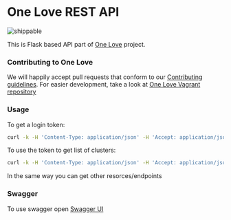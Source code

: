 One Love REST API
=================

![shippable](https://api.shippable.com/projects/5478a4b2d46935d5fbbee379/badge/master)

This is Flask based API part of [One Love](https://one-love.github.io/) project.

### Contributing to One Love
We will happily accept pull requests that conform to our [Contributing guidelines](CONTRIBUTING.md). For easier development, take a look at [One Love Vagrant repository](https://github.com/one-love/vagrant-one-love)

### Usage
To get a login token:
```bash
curl -k -H 'Content-Type: application/json' -H 'Accept: application/json' http://onelove.vagrant:5000/api/v0/auth/tokens -X POST -d '{"email": "admin@example.com", "password": "Sekrit"}'

```

To use the token to get list of clusters:
```bash
curl -k -H 'Content-Type: application/json' -H 'Accept: application/json' -H 'Authorization: Bearer <token>' http://onelove.vagrant:5000/api/v0/clusters
```

In the same way you can get other resorces/endpoints

### Swagger
To use swagger open [Swagger UI](http://onelove.vagrant:5000/api/v0/doc/)
